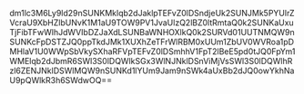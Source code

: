 dm1lc3M6Ly9ld29nSUNKMklqb2dJaklpTEFvZ0lDSndjeUk2SUNJMk5PYUlrZVcraU9XbHZlbUNvK1M1aU9TOW9PV1JvaUlzQ2lBZ0ltRmtaQ0k2SUNKaUxuTjFibTFwWlhJdWVIbDZJaXdLSUNBaWNHOXlkQ0k2SURVd01UUTNMQW9nSUNKcFpDSTZJQ0ppTkdJMk1XUXhZeTFrWlRBM0xUUm1ZbUV0WVRoa1pDMHlaV1U0WWpSbVkySXhaRFVpTEFvZ0lDSmhhV1FpT2lBeE5pd0tJQ0FpYm1WMElqb2dJbmR6SWl3S0lDQWlkSGx3WlNJNklDSnViMjVsSWl3S0lDQWlhRzl6ZENJNklDSWlMQW9nSUNKd1lYUm9Jam9nSWk4aUxBb2dJQ0owYkhNaU9pQWlkR3h6SWdwOQ==
